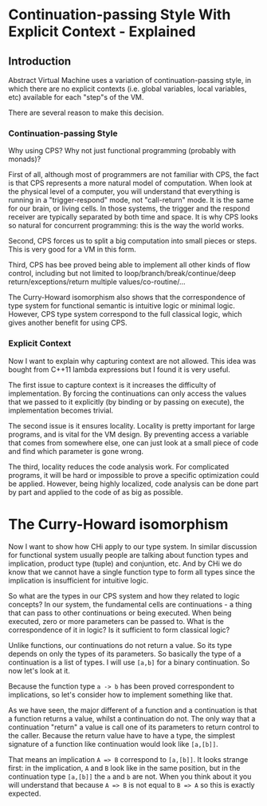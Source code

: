 # Continuation-passing Style With Explicit Context - Explained #

## Introduction ##
Abstract Virtual Machine uses a variation of continuation-passing style, in which there are no explicit contexts (i.e. global variables, local variables, etc) available for each "step"s of the VM.

There are several reason to make this decision.

### Continuation-passing Style ###
Why using CPS? Why not just functional programming (probably with monads)?

First of all, although most of programmers are not familiar with CPS, the fact is that CPS represents a more natural model of computation. When look at the physical level of a computer, you will understand that everything is running in a "trigger-respond" mode, not "call-return" mode. It is the same for our brain, or living cells. In those systems, the trigger and the respond receiver are typically separated by both time and space. It is why CPS looks so natural for concurrent programming: this is the way the world works.

Second, CPS forces us to split a big computation into small pieces or steps. This is very good for a VM in this form.

Third, CPS has bee proved being able to implement all other kinds of flow control, including but not limited to loop/branch/break/continue/deep return/exceptions/return multiple values/co-routine/...

The Curry-Howard isomorphism also shows that  the correspondence of type system for functional semantic is intuitive logic or minimal logic. However, CPS type system correspond to the full classical logic, which gives another benefit for using CPS.

### Explicit Context ###
Now I want to explain why capturing context are not allowed. This idea was bought from C++11 lambda expressions but I found it is very useful.

The first issue to capture context is it increases the difficulty of implementation. By forcing the continuations can only access the values that we passed to it explicitly (by binding or by passing on execute), the implementation becomes trivial.

The second issue is it ensures locality. Locality is pretty important for large programs, and is vital for the VM design. By preventing access a variable that comes from somewhere else, one can just look at a small piece of code and find which parameter is gone wrong.

The third, locality reduces the code analysis work. For complicated programs, it will be hard or impossible to prove a specific optimization could be applied. However, being highly localized, code analysis can be done part by part and applied to the code of as big as possible.

# The Curry-Howard isomorphism #

Now I want to show how CHi apply to our type system. In similar discussion for functional system usually people are talking about function types and implication, product type (tuple) and conjuntion, etc. And by CHi we do know that we cannot have a single function type to form all types since the implication is insufficient for intuitive logic.

So what are the types in our CPS system and how they related to logic concepts? In our system, the fundamental cells are continuations - a thing that can pass to other continuations or being executed. When being executed, zero or more parameters can be passed to. What is the correspondence of it in logic? Is it sufficient to form classical logic?

Unlike functions, our continuations do not return a value. So its type depends on only the types of its parameters. So basically the type of a continuation is a list of types. I will use `[a,b]` for a binary continuation. So now let's look at it.

Because the function type `a -> b` has been proved correspondent to implications, so let's consider how to implement something like that.

As we have seen, the major different of a function and a continuation is that a function returns a value, whilst a continuation do not. The only way that a continuation "return" a value is call one of its parameters to return control to the caller. Because the return value have to have a type, the simplest signature of a function like continuation would look like `[a,[b]]`.

That means an implication `A => B` correspond to `[a,[b]]`. It looks strange first: in the implication, `A` and `B` look like in the same position, but in the continuation type `[a,[b]]` the `a` and `b` are not. When you think about it you will understand that because `A => B` is not equal to `B => A` so this is exactly expected.